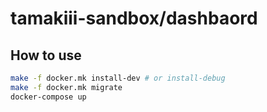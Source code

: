 # tamakiii-sandbox/dashbaord

## How to use
```sh
make -f docker.mk install-dev # or install-debug
make -f docker.mk migrate
docker-compose up
```
